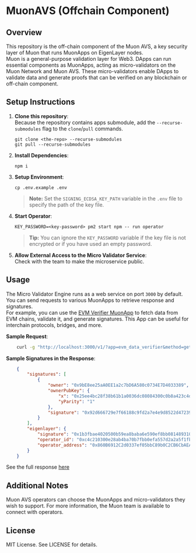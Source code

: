 
# MuonAVS (Offchain Component)

## Overview

This repository is the off-chain component of the Muon AVS, a key security layer of Muon that runs MuonApps on EigenLayer nodes.  
Muon is a general-purpose validation layer for Web3. DApps can run essential components as MuonApps, acting as micro-validators on the Muon Network and Muon AVS. These micro-validators enable DApps to validate data and generate proofs that can be verified on any blockchain or off-chain component.

## Setup Instructions

1. **Clone this repository**:  
    Because the repository contains apps submodule, add the `--recurse-submodules` flag to the `clone`/`pull` commands.
    ```
    git clone <the-repo> --recurse-submodules
    git pull --recurse-submodules
    ```

2. **Install Dependencies**:
    ```
    npm i
    ```

3. **Setup Environment**:
    ```
    cp .env.example .env
    ```
    > **Note:** Set the `SIGNING_ECDSA_KEY_PATH` variable in the `.env` file to specify the path of the key file.
4. **Start Operator**:
    ```
    KEY_PASSWORD=<key-password> pm2 start npm -- run operator
    ```
    > **Tip:** You can ignore the `KEY_PASSWORD` variable if the key file is not encrypted or if you have used an empty password.
5. **Allow External Access to the Micro Validator Service**:  
    Check with the team to make the microservice public.

## Usage
The Micro Validator Engine runs as a web service on port `3000` by default. You can send requests to various MuonApps to retrieve response and signatures.  
For example, you can use the [EVM Verifier MuonApp](./app-engine/apps/general/evm_data_verifier.js) to fetch data from EVM chains, validate it, and generate signatures. This App can be useful for interchain protocols, bridges, and more.

**Sample Request**:  
```bash
    curl -g "http://localhost:3000/v1/?app=evm_data_verifier&method=get-block&params[network]=bsc&params[block]=47516590"
```


**Sample Signatures in the Response**:    
    
```json
    {
        "signatures": [
            {
                "owner": "0x9bE8ee25aA0EE1a2c7bD6A580c0734E7D4033389",
                "ownerPubKey": {
                    "x": "0x25ee4bc28f38b61b1a0036dc08084300c0b8a423c4da17911a2ba4d9e845c2e5",
                    "yParity": "1"
                },
                "signature": "0x92d666729e7f66188c9fd2a7e4e9d8522d472393139fd4366644c7ec3906578c"
            }
        ],
        "eigenlayer": {
            "signature": "0x1b3fbae4020500b59ea8baba6e590ef8bb081489310d96e19d7aa09c4874f83000be09a89c97d2072555cd5f47d2a2637ec773f5094a2c040e33600ac425606e1b",
            "operator_id": "0xc4c210300e28ab4ba70b7fbb0efa557d2a2a5f1fbfa6f856e4cf3e9d766a21dc",
            "operator_address": "0x860B6912C2d0337ef05bbC89b0C2CB6CbAEAB4A5"
        }
    }
```
  
See the full response [here](http://3.136.59.242:8012/v1/?app=evm_data_verifier&method=get-block&params[network]=bsc&params[block]=47516590)

## Additional Notes
Muon AVS operators can choose the MuonApps and micro-validators they wish to support. For more information, the Muon team is available to connect with operators.
## License
MIT License. See LICENSE for details.
